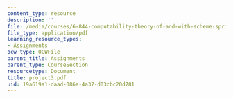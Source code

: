 ```yaml
---
content_type: resource
description: ''
file: /media/courses/6-844-computability-theory-of-and-with-scheme-spring-2003/19a619a1daad086a4a37d03cbc20d781_project3.pdf
file_type: application/pdf
learning_resource_types:
- Assignments
ocw_type: OCWFile
parent_title: Assignments
parent_type: CourseSection
resourcetype: Document
title: project3.pdf
uid: 19a619a1-daad-086a-4a37-d03cbc20d781
---
```

